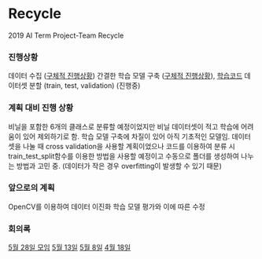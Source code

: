 # Recycle
2019 AI Term Project-Team Recycle

### 진행상황
데이터 수집 ([구체적 진행상황](https://github.com/SEEUNL/Recycle/issues/13))
간결한 학습 모델 구축 ([구체적 진행상황](https://github.com/SEEUNL/Recycle/issues/14)), [학습코드](https://github.com/SEEUNL/Recycle/blob/master/Untitled24_ipynb%EC%9D%98_%EC%82%AC%EB%B3%B8.ipynb)
데이터셋 분할 (train, test, validation) (진행중)

### 계획 대비 진행 상황
비닐을 포함한 6개의 클래스로 분류할 예정이었지만 비닐 데이터셋이 적고 학습에 어려움이 있어 제외하기로 함. 
학습 모델 구축에 차질이 있어 아직 기초적인 모델임.
데이터 셋을 나눌 때 cross validation을 사용할 계획이었으나 코드를 이용하여 분류 시 train_test_split함수를 이용한 방법을 사용할 예정이고 수동으로 폴더를 생성하여 나누는 방법과 고민 중. (데이터가 작은 경우 overfitting이 발생할 수 있기 때문)

### 앞으로의 계획
OpenCV를 이용하여 데이터 이진화
학습 모델 평가와 이에 따른 수정


### 회의록
[5월 28일 모임](https://github.com/SEEUNL/Recycle/issues/15)
[5월 13일](https://github.com/SEEUNL/Recycle/issues/10)
[5월 8일](https://github.com/SEEUNL/Recycle/issues/5)
[4월 18일](https://github.com/SEEUNL/Recycle/issues/1)

